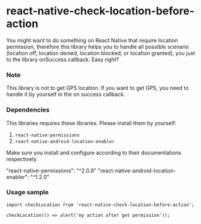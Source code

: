 # react-native-check-location-before-action
You might want to do something on React Native that require location permission, therefore this library helps you to handle all possible scenario (location off, location denied, location blocked, or location granted), you just to the library onSuccess callback. Easy right?

### Note
This library is not to get GPS location. If you want to get GPS, you need to handle it by yourself in the on success callback.

### Dependencies

This libraries requires these libraries. Please install them by yourself:
1. `react-native-permissions`
1. `react-native-android-location-enabler`

Make sure you install and configure according to their documentations respectively.

"react-native-permissions": "^2.0.8"
"react-native-android-location-enabler": "^1.2.0"
### Usage sample

```
import checkLocation from 'react-native-check-location-before-action';

checkLocation(() => alert('my action after get permission'));
```

